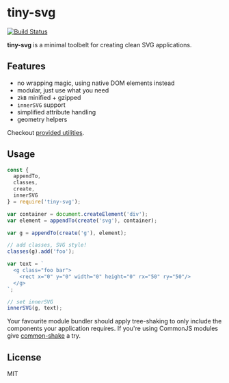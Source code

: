 # tiny-svg

[![Build Status](https://travis-ci.org/bpmn-io/tiny-svg.svg?branch=master)](https://travis-ci.org/bpmn-io/tiny-svg)

__tiny-svg__ is a minimal toolbelt for creating clean SVG applications.


## Features

* no wrapping magic, using native DOM elements instead
* modular, just use what you need
* `2kB` minified + gzipped
* `innerSVG` support
* simplified attribute handling
* geometry helpers

Checkout [provided utilities](./lib).


## Usage

```javascript
const {
  appendTo,
  classes,
  create,
  innerSVG
} = require('tiny-svg');

var container = document.createElement('div');
var element = appendTo(create('svg'), container);

var g = appendTo(create('g'), element);

// add classes, SVG style!
classes(g).add('foo');

var text = `
  <g class="foo bar">
    <rect x="0" y="0" width="0" height="0" rx="50" ry="50"/>
  </g>
`;

// set innerSVG
innerSVG(g, text);
```

Your favourite module bundler should apply tree-shaking to only include the components your application requires. If you're using CommonJS modules give [common-shake](https://github.com/indutny/common-shake) a try.


## License

MIT